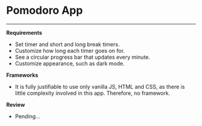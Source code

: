 # Pomodoro App
---
**Requirements**
* Set timer and short and long break timers.
* Customize how long each timer goes on for.
* See a circular progress bar that updates every minute.
* Customize appearance, such as dark mode.

**Frameworks**
* It is fully justifiable to use only vanilla JS, HTML and CSS, as there is little complexity involved in this app. Therefore, no framework.

**Review**
* Pending...
